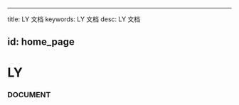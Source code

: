 
---
title: LY 文档
keywords: LY 文档
desc: LY 文档

id: home_page
---




<div>
    <h1><span>LY</span></h1>
    <h3>DOCUMENT</h3>
</div>
